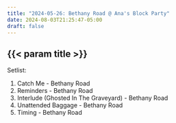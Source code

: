 ```yaml
---
title: "2024-05-26: Bethany Road @ Ana's Block Party"
date: 2024-08-03T21:25:47-05:00
draft: false
---
```


## {{< param title >}}

Setlist:
1. Catch Me - Bethany Road
2. Reminders - Bethany Road
3. Interlude (Ghosted In The Graveyard) - Bethany Road
4. Unattended Baggage - Bethany Road
5. Timing - Bethany Road
